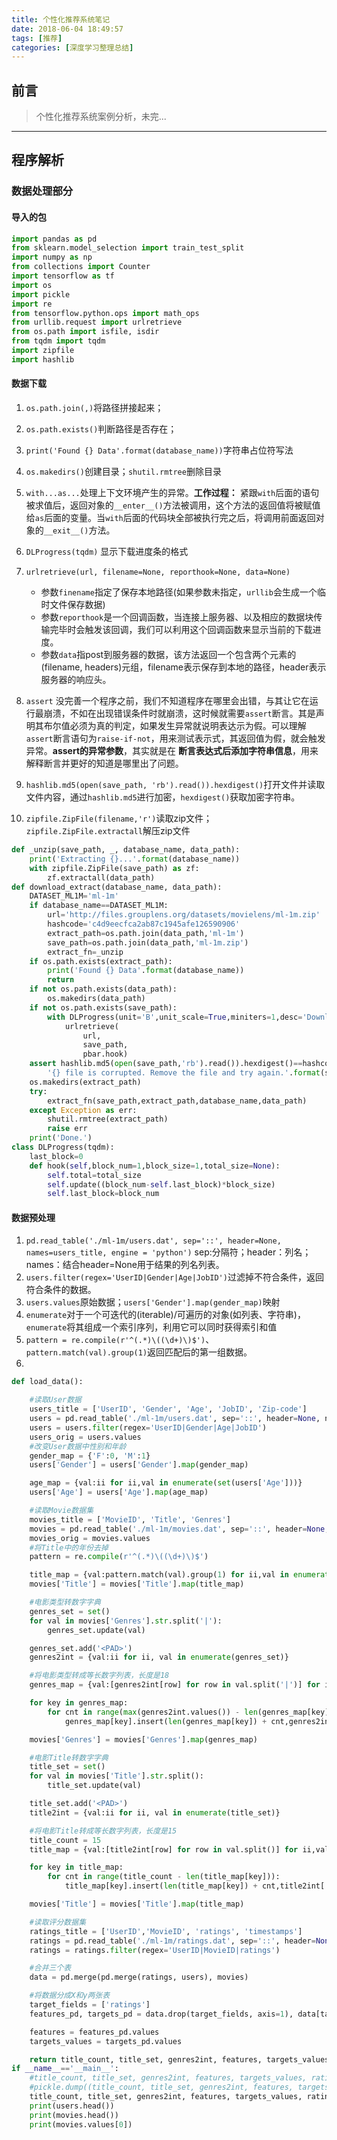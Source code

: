 ```yaml
---
title: 个性化推荐系统笔记
date: 2018-06-04 18:49:57
tags: [推荐]
categories: [深度学习整理总结]
---
```

## 前言
> 个性化推荐系统案例分析，未完...
<!--more-->
***************

## 程序解析
### 数据处理部分
#### 导入的包
```python
import pandas as pd
from sklearn.model_selection import train_test_split
import numpy as np
from collections import Counter
import tensorflow as tf
import os
import pickle
import re
from tensorflow.python.ops import math_ops
from urllib.request import urlretrieve
from os.path import isfile, isdir
from tqdm import tqdm
import zipfile
import hashlib
```

#### 数据下载
1) `os.path.join(,)`将路径拼接起来；
2) `os.path.exists()`判断路径是否存在；
3) `print('Found {} Data'.format(database_name))`字符串占位符写法
4) `os.makedirs()`创建目录；`shutil.rmtree`删除目录
5) `with...as...`处理上下文环境产生的异常。**工作过程：** 紧跟`with`后面的语句被求值后，返回对象的`__enter__()`方法被调用，这个方法的返回值将被赋值给`as`后面的变量。当`with`后面的代码块全部被执行完之后，将调用前面返回对象的`__exit__()`方法。
6) `DLProgress(tqdm)` 显示下载进度条的格式
7) `urlretrieve(url, filename=None, reporthook=None, data=None)`
	- 参数`finename`指定了保存本地路径(如果参数未指定，`urllib`会生成一个临时文件保存数据)
	- 参数`reporthook`是一个回调函数，当连接上服务器、以及相应的数据块传输完毕时会触发该回调，我们可以利用这个回调函数来显示当前的下载进度。
	- 参数`data`指post到服务器的数据，该方法返回一个包含两个元素的(filename, headers)元组，filename表示保存到本地的路径，header表示服务器的响应头。

8) `assert` 没完善一个程序之前，我们不知道程序在哪里会出错，与其让它在运行最崩溃，不如在出现错误条件时就崩溃，这时候就需要`assert`断言。其是声明其布尔值必须为真的判定，如果发生异常就说明表达示为假。可以理解`assert`断言语句为`raise-if-not`，用来测试表示式，其返回值为假，就会触发异常。**assert的异常参数**，其实就是在 **断言表达式后添加字符串信息**，用来解释断言并更好的知道是哪里出了问题。
9) `hashlib.md5(open(save_path, 'rb').read()).hexdigest()`打开文件并读取文件内容，通过`hashlib.md5`进行加密，`hexdigest()`获取加密字符串。
10) `zipfile.ZipFile(filename,'r')`读取zip文件；`zipfile.ZipFile.extractall`解压zip文件

```python
def _unzip(save_path, _, database_name, data_path):
	print('Extracting {}...'.format(database_name))
	with zipfile.ZipFile(save_path) as zf:
		zf.extractall(data_path)
def download_extract(database_name, data_path):
	DATASET_ML1M='ml-1m'
	if database_name==DATASET_ML1M:
		url='http://files.grouplens.org/datasets/movielens/ml-1m.zip'
		hashcode='c4d9eecfca2ab87c1945afe126590906'
		extract_path=os.path.join(data_path,'ml-1m')
		save_path=os.path.join(data_path,'ml-1m.zip')
		extract_fn=_unzip
	if os.path.exists(extract_path):
		print('Found {} Data'.format(database_name))
		return
	if not os.path.exists(data_path):
		os.makedirs(data_path)
	if not os.path.exists(save_path):
		with DLProgress(unit='B',unit_scale=True,miniters=1,desc='Downloading {}'.format(database_name)) as pbar:
			urlretrieve(
				url,
				save_path,
				pbar.hook)
	assert hashlib.md5(open(save_path,'rb').read()).hexdigest()==hashcode,\
		'{} file is corrupted. Remove the file and try again.'.format(save_path)
	os.makedirs(extract_path)
	try:
		extract_fn(save_path,extract_path,database_name,data_path)
	except Exception as err:
		shutil.rmtree(extract_path)
		raise err
	print('Done.')
class DLProgress(tqdm):
	last_block=0
	def hook(self,block_num=1,block_size=1,total_size=None):
		self.total=total_size
		self.update((block_num-self.last_block)*block_size)
		self.last_block=block_num
```
#### 数据预处理
1. `pd.read_table('./ml-1m/users.dat', sep='::', header=None, names=users_title, engine = 'python')` sep:分隔符；header：列名；names：结合header=None用于结果的列名列表。
2. `users.filter(regex='UserID|Gender|Age|JobID')`过滤掉不符合条件，返回符合条件的数据。
3. `users.values`原始数据；`users['Gender'].map(gender_map)`映射
4. `enumerate`对于一个可迭代的(iterable)/可遍历的对象(如列表、字符串)，`enumerate`将其组成一个索引序列，利用它可以同时获得索引和值
5. `pattern = re.compile(r'^(.*)\((\d+)\)$')`、`pattern.match(val).group(1)`返回匹配后的第一组数据。
6.


```python
def load_data():

	#读取User数据
	users_title = ['UserID', 'Gender', 'Age', 'JobID', 'Zip-code']
	users = pd.read_table('./ml-1m/users.dat', sep='::', header=None, names=users_title, engine = 'python')
	users = users.filter(regex='UserID|Gender|Age|JobID')
	users_orig = users.values
	#改变User数据中性别和年龄
	gender_map = {'F':0, 'M':1}
	users['Gender'] = users['Gender'].map(gender_map)

	age_map = {val:ii for ii,val in enumerate(set(users['Age']))}
	users['Age'] = users['Age'].map(age_map)

	#读取Movie数据集
	movies_title = ['MovieID', 'Title', 'Genres']
	movies = pd.read_table('./ml-1m/movies.dat', sep='::', header=None, names=movies_title, engine = 'python')
	movies_orig = movies.values
	#将Title中的年份去掉
	pattern = re.compile(r'^(.*)\((\d+)\)$')

	title_map = {val:pattern.match(val).group(1) for ii,val in enumerate(set(movies['Title']))}
	movies['Title'] = movies['Title'].map(title_map)

	#电影类型转数字字典
	genres_set = set()
	for val in movies['Genres'].str.split('|'):
		genres_set.update(val)

	genres_set.add('<PAD>')
	genres2int = {val:ii for ii, val in enumerate(genres_set)}

	#将电影类型转成等长数字列表，长度是18
	genres_map = {val:[genres2int[row] for row in val.split('|')] for ii,val in enumerate(set(movies['Genres']))}

	for key in genres_map:
		for cnt in range(max(genres2int.values()) - len(genres_map[key])):
			genres_map[key].insert(len(genres_map[key]) + cnt,genres2int['<PAD>'])

	movies['Genres'] = movies['Genres'].map(genres_map)

	#电影Title转数字字典
	title_set = set()
	for val in movies['Title'].str.split():
		title_set.update(val)

	title_set.add('<PAD>')
	title2int = {val:ii for ii, val in enumerate(title_set)}

	#将电影Title转成等长数字列表，长度是15
	title_count = 15
	title_map = {val:[title2int[row] for row in val.split()] for ii,val in enumerate(set(movies['Title']))}

	for key in title_map:
		for cnt in range(title_count - len(title_map[key])):
			title_map[key].insert(len(title_map[key]) + cnt,title2int['<PAD>'])

	movies['Title'] = movies['Title'].map(title_map)

	#读取评分数据集
	ratings_title = ['UserID','MovieID', 'ratings', 'timestamps']
	ratings = pd.read_table('./ml-1m/ratings.dat', sep='::', header=None, names=ratings_title, engine = 'python')
	ratings = ratings.filter(regex='UserID|MovieID|ratings')

	#合并三个表
	data = pd.merge(pd.merge(ratings, users), movies)

	#将数据分成X和y两张表
	target_fields = ['ratings']
	features_pd, targets_pd = data.drop(target_fields, axis=1), data[target_fields]

	features = features_pd.values
	targets_values = targets_pd.values

	return title_count, title_set, genres2int, features, targets_values, ratings, users, movies, data, movies_orig, users_orig
if __name__=='__main__':
	#title_count, title_set, genres2int, features, targets_values, ratings, users, movies, data, movies_orig, users_orig = load_data()
	#pickle.dump((title_count, title_set, genres2int, features, targets_values, ratings, users, movies, data, movies_orig, users_orig), open('preprocess.p', 'wb'))
	title_count, title_set, genres2int, features, targets_values, ratings, users, movies, data, movies_orig, users_orig = pickle.load(open('preprocess.p', mode='rb'))
	print(users.head())
	print(movies.head())
	print(movies.values[0])
```
###
